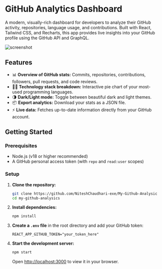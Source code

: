 # GitHub Analytics Dashboard

A modern, visually-rich dashboard for developers to analyze their GitHub activity, repositories, language usage, and contributions. Built with React, Tailwind CSS, and Recharts, this app provides live insights into your GitHub profile using the GitHub API and GraphQL.

![screenshot](public/logo192.png)

## Features

- 📊 **Overview of GitHub stats:** Commits, repositories, contributions, followers, pull requests, and code reviews.
- 🧑‍💻 **Technology stack breakdown:** Interactive pie chart of your most-used programming languages.
- 🌗 **Dark/Light mode:** Toggle between beautiful dark and light themes.
- 📦 **Export analytics:** Download your stats as a JSON file.
- ⚡ **Live data:** Fetches up-to-date information directly from your GitHub account.

## Getting Started

### Prerequisites

- Node.js (v18 or higher recommended)
- A GitHub personal access token (with `repo` and `read:user` scopes)

### Setup

1. **Clone the repository:**
   ```sh
   git clone https://github.com/NiteshChaudhari-exe/My-Github-Analysics.git
   cd my-github-analysics
   ```
2. **Install dependencies:**
   ```sh
   npm install
   ```
3. **Create a `.env` file** in the root directory and add your GitHub token:
   ```env
   REACT_APP_GITHUB_TOKEN="your_token_here"
   ```
4. **Start the development server:**
   ```sh
   npm start
   ```
   Open [http://localhost:3000](http://localhost:3000) to view it in your browser.
